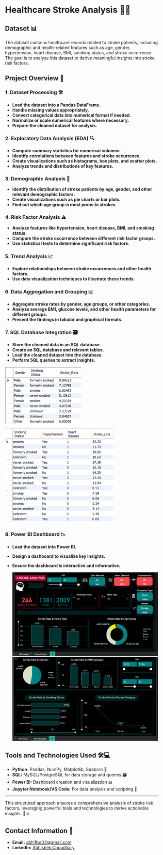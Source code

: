 # Healthcare Stroke Analysis 🏥💉

## Dataset 📊
The dataset contains healthcare records related to stroke patients, including demographic and health-related features such as age, gender, hypertension, heart disease, BMI, smoking status, and stroke occurrence. The goal is to analyze this dataset to derive meaningful insights into stroke risk factors.

## Project Overview 📝

### 1. Dataset Processing 🛠️
- **Load the dataset into a Pandas DataFrame.**
- **Handle missing values appropriately.**
- **Convert categorical data into numerical format if needed.**
- **Normalize or scale numerical features where necessary.**
- **Prepare the cleaned dataset for analysis.**

### 2. Exploratory Data Analysis (EDA) 🔍
- **Compute summary statistics for numerical columns.**
- **Identify correlations between features and stroke occurrence.**
- **Create visualizations such as histograms, box plots, and scatter plots.**
- **Analyze trends and distributions of key features.**



### 3. Demographic Analysis 👥
- **Identify the distribution of stroke patients by age, gender, and other relevant demographic factors.**
- **Create visualizations such as pie charts or bar plots.**
- **Find out which age group is most prone to strokes.**

### 4. Risk Factor Analysis ⚠️
- **Analyze features like hypertension, heart disease, BMI, and smoking status.**
- **Compare the stroke occurrence between different risk factor groups.**
- **Use statistical tests to determine significant risk factors.**

### 5. Trend Analysis 📈
- **Explore relationships between stroke occurrences and other health factors.**
- **Use data visualization techniques to illustrate these trends.**

### 6. Data Aggregation and Grouping 📊
- **Aggregate stroke rates by gender, age groups, or other categories.**
- **Analyze average BMI, glucose levels, and other health parameters for different groups.**
- **Present the findings in tabular and graphical formats.**

### 7. SQL Database Integration 🗃️
- **Store the cleaned data in an SQL database.**
- **Create an SQL database and relevant tables.**
- **Load the cleaned dataset into the database.**
- **Perform SQL queries to extract insights.**
  
![Alt text](Data/SQL-Q-1-Output.png)
![Alt text](Data/SQL-Q-6-Output.png)

### 8. Power BI Dashboard 📉
- **Load the dataset into Power BI.**
- **Design a dashboard to visualize key insights.**
- **Ensure the dashboard is interactive and informative.**

  ![Alt text](Data/Dashboard-Page-1.png)
  ![Alt text](Data/Dashboard-Page-2.png)
  

## Tools and Technologies Used 🛠️💻
- **Python:** Pandas, NumPy, Matplotlib, Seaborn 🐍
- **SQL:** MySQL/PostgreSQL for data storage and queries 🗃️
- **Power BI:** Dashboard creation and visualization 📊
- **Jupyter Notebook/VS Code:** For data analysis and scripting 📓

---

This structured approach ensures a comprehensive analysis of stroke risk factors, leveraging powerful tools and technologies to derive actionable insights. 🚀📊

## Contact Information 📧
- **Email:** [abhifbd02@gmail.com](mailto:abhifbd02@gmail.com)
- **LinkedIn:** [Abhishek Choudhary](https://www.linkedin.com/in/abhishek-choudhary-021098fbd)
